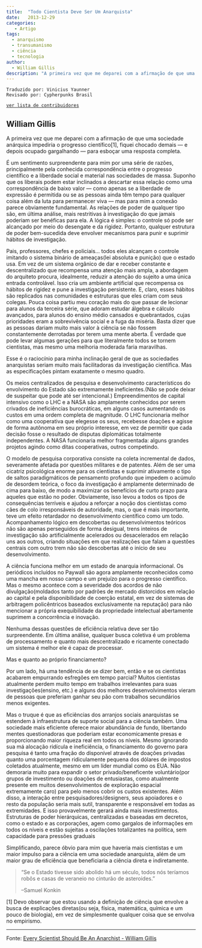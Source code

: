 ```yaml
---
title:  "Todo Cientista Deve Ser Um Anarquista"
date:   2013-12-29
categories:
   - Artigo
tags:
  - anarquismo
  - transumanismo
  - ciência
  - tecnologia
author:
  - William Gillis
description: "A primeira vez que me deparei com a afirmação de que uma sociedade anárquica impediria o progresso científico, fiquei chocado demais — e depois ocupado gargalhando — para esboçar uma resposta completa."
---
```

```
Traduzido por: Vinicius Yaunner 
Revisado por: Cypherpunks Brasil
```
[```ver lista de contribuidores```](/about/#contribuidores)


## William Gillis

A primeira vez que me deparei com a afirmação de que uma sociedade anárquica impediria o progresso científico[1], fiquei chocado demais — e depois ocupado gargalhando — para esboçar uma resposta completa.

É um sentimento surpreendente para mim por uma série de razões, principalmente pela conhecida correspondência entre o progresso científico e a liberdade social e material nas sociedades de massa. Suponho que os liberais podem estar inclinados a descartar essa relação como uma correspondência de baixo valor — como apenas se a liberdade de expressão é permitida ou se as pessoas ainda têm tempo para qualquer coisa além da luta para permanecer viva — mas para mim a conexão parece obviamente fundamental. As relações de poder de qualquer tipo são, em última análise, mais restritivas à investigação do que jamais poderiam ser benéficas para ela. A lógica é simples: o controle só pode ser alcançado por meio do desengate e da rigidez. Portanto, qualquer estrutura de poder bem-sucedida deve envolver mecanismos para punir e suprimir hábitos de investigação.

Pais, professores, chefes e policiais... todos eles alcançam o controle imitando o sistema binário de ameaças(lei absoluta e punição) que o estado usa. Em vez de um sistema orgânico de dar e receber constante e descentralizado que recompensa uma atenção mais ampla, a abordagem do arquiteto procura, idealmente, reduzir a atenção do sujeito a uma única entrada controlável. Isso cria um ambiente artificial que recompensa os hábitos de rigidez e pune a investigação persistente. E, claro, esses hábitos são replicados nas comunidades e estruturas que eles criam com seus colegas. Pouca coisa partiu meu coração mais do que passar de lecionar para alunos da terceira série, que adoram estudar álgebra e cálculo avançados, para alunos do ensino médio cansados ​​e quebrantados, cujas prioridades eram a sobrevivência social e a fuga da miséria. Basta dizer que as pessoas dariam muito mais valor à ciência se não fossem constantemente derrotadas por terem uma mente aberta. É verdade que pode levar algumas gerações para que literalmente todos se tornem cientistas, mas mesmo uma melhoria moderada faria maravilhas.

Esse é o raciocínio para minha inclinação geral de que as sociedades anarquistas seriam muito mais facilitadoras da investigação científica. Mas as especificações pintam exatamente o mesmo quadro.

Os meios centralizados de pesquisa e desenvolvimento característicos do envolvimento do Estado são extremamente ineficientes.(Não se pode deixar de suspeitar que pode até ser intencional.) Empreendimentos de capital intensivo como o LHC e a NASA são amplamente conhecidos por serem crivados de ineficiências burocráticas, em alguns casos aumentando os custos em uma ordem completa de magnitude. O LHC funcionaria melhor como uma cooperativa que elegesse os seus, recebesse doações e agisse de forma autônoma em seu próprio interesse, em vez de permitir que cada decisão fosse o resultado de disputas diplomáticas totalmente independentes. A NASA funcionaria melhor fragmentada: alguns grandes projetos agindo como ditas cooperativas, outros competindo.

O modelo de pesquisa corporativa consiste na coleta incremental de dados, severamente afetada por questões militares e de patentes. Além de ser uma cicatriz psicológica enorme para os cientistas e suprimir ativamente o tipo de saltos paradigmáticos de pensamento profundo que impedem o acúmulo de desordem teórica, o foco da investigação é amplamente determinado de cima para baixo, de modo a maximizar os benefícios de curto prazo para aqueles que estão no poder. Obviamente, isso levou a todos os tipos de consequências terríveis e ajudou a reforçar a noção dos cientistas como cães de colo irresponsáveis de autoridade, mas, o que é mais importante, teve um efeito retardador no desenvolvimento científico como um todo. Acompanhamento lógico em descobertas ou desenvolvimentos teóricos não são apenas perseguidos de forma desigual, trens inteiros de investigação são artificialmente acelerados ou desacelerados em relação uns aos outros, criando situações em que realizações que falam a questões centrais com outro trem não são descobertas até o início de seu desenvolvimento.

A ciência funciona melhor em um estado de anarquia informacional. Os periódicos incluídos no Paywall são agora amplamente reconhecidos como uma mancha em nosso campo e um prejuízo para o progresso científico. Mas o mesmo acontece com a severidade dos acordos de não divulgação(moldados tanto por padrões de mercado distorcidos em relação ao capital e pela disponibilidade de coerção estatal, em vez de sistemas de arbitragem policêntricos baseados exclusivamente na reputação) para não mencionar a própria exequibilidade da propriedade intelectual abertamente suprimem a concorrência e inovação.

Nenhuma dessas questões de eficiência relativa deve ser tão surpreendente. Em última análise, qualquer busca coletiva é um problema de processamento e quanto mais descentralizado e ricamente conectado um sistema é melhor ele é capaz de processar.

Mas e quanto ao próprio financiamento?

Por um lado, há uma tendência de se dizer bem, então e se os cientistas acabarem empurrando esfregões em tempo parcial? Muitos cientistas atualmente perdem muito tempo em trabalhos irrelevantes para suas investigações(ensino, etc.) e alguns dos melhores desenvolvimentos vieram de pessoas que preferiam ganhar seu pão com trabalhos secundários menos exigentes.

Mas o truque é que as eficiências dos arranjos sociais anarquistas se estendem à infraestrutura de suporte social para a ciência também. Uma sociedade mais eficiente oferece maior abundância de fundo, libertando mentes questionadoras que poderiam estar economicamente presas e proporcionando maior riqueza real em todos os níveis. Mesmo ignorando sua má alocação ridícula e ineficiência, o financiamento do governo para pesquisa é tanto uma fração do disponível através de doações privadas quanto uma porcentagem ridiculamente pequena dos dólares de impostos coletados atualmente, mesmo em um líder mundial como os EUA. Não demoraria muito para expandir o setor privado/beneficente voluntário(por grupos de investimento ou doações de entusiastas, como atualmente presente em muitos desenvolvimentos de exploração espacial extremamente caro) para pelo menos cobrir os custos existentes. Além disso, a interação entre pesquisadores/designers, seus apoiadores e o resto da população seria mais sutil, transparente e responsável em todas as extremidades. E isso provavelmente gerará ainda mais investimentos. Estruturas de poder hierárquicas, centralizadas e baseadas em decretos, como o estado e as corporações, agem como gargalos de informações em todos os níveis e estão sujeitas a oscilações totalizantes na política, sem capacidade para pressões graduais

Simplificando, parece óbvio para mim que haveria mais cientistas e um maior impulso para a ciência em uma sociedade anarquista, além de um maior grau de eficiência que beneficiaria a ciência direta e indiretamente.

>“Se o Estado tivesse sido abolido há um século, todos nós teríamos robôs e casas de veraneio no cinturão de asteroides.”
>
>–Samuel Konkin

[1] Devo observar que estou usando a definição de ciência que envolve a busca de explicações diretas(ou seja, física, matemática, química e um pouco de biologia), em vez de simplesmente qualquer coisa que se envolva no empirismo.

---

Fonte: [Every Scientist Should Be An Anarchist - William Gillis](http://humaniterations.net/2011/08/10/every-scientist-should-be-an-anarchist/)